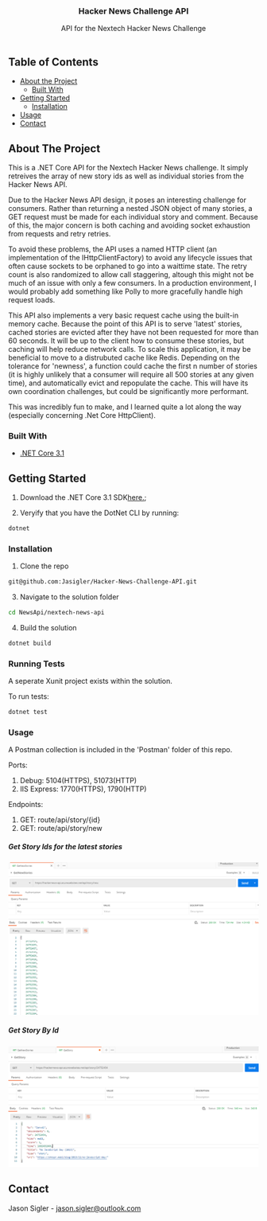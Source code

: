 
<p align="center">

  <h3 align="center">Hacker News Challenge API</h3>

  <p align="center">
     API for the Nextech Hacker News Challenge
    <br />
    <br />

  </p>
</p>

## Table of Contents

* [About the Project](#about-the-project)
  * [Built With](#built-with)
* [Getting Started](#getting-started)
  * [Installation](#installation)
* [Usage](#usage)
* [Contact](#contact)



## About The Project

This is a .NET Core API for the Nextech Hacker News challenge. It simply retreives the array of new story ids as well as individual stories from the Hacker News API. 

Due to the Hacker News API design, it poses an interesting challenge for consumers. Rather than returning a nested JSON object of many stories, a GET request must be made for each individual story and comment. Because of this, the major concern is both caching and avoiding socket exhaustion from requests and retry retries. 

To avoid these problems, the API uses a named HTTP client (an implementation of the IHttpClientFactory) to avoid any lifecycle issues that often cause sockets to be orphaned to go into a waittime state. The retry count is also randomized to allow call staggering, altough this might not be much of an issue with only a few consumers. In a production environment, I would probably add something like Polly to more gracefully handle high request loads. 

This API also implements a very basic request cache using the built-in memory cache. Because the point of this API is to serve 'latest' stories, cached stories are evicted after they have not been requested for more than 60 seconds. It will be up to the client how to consume these stories, but caching will help reduce network calls. To scale this application, it may be beneficial to move to a distrubuted cache like Redis. Depending on the tolerance for 'newness', a function could cache the first n number of stories (it is highly unlikely that a consumer will require all 500 stories at any given time), and automatically evict and repopulate the cache. This will have its own coordination challenges, but could be significantly more performant.

This was incredibly fun to make, and I learned quite a lot along the way (especially concerning .Net Core HttpClient).


### Built With

* [.NET Core 3.1](https://angular.io/)


## Getting Started

1. Download the .NET Core 3.1 SDK[here.](https://nodejs.org/en);

2. Veryify that you have the DotNet CLI by running:
```sh
dotnet 
```


### Installation

1. Clone the repo
```sh
git@github.com:Jasigler/Hacker-News-Challenge-API.git
```
3. Navigate to the solution folder
```sh
cd NewsApi/nextech-news-api
```
4. Build the solution
```sh
dotnet build
```

### Running Tests

A seperate Xunit project exists within the solution.

To run tests: 
```sh
dotnet test
```

### Usage

A Postman collection is included in the 'Postman' folder of this repo.

Ports:
  1. Debug: 5104(HTTPS), 51073(HTTP)
  2. IIS Express: 1770(HTTPS), 1790(HTTP)

Endpoints:
  1. GET: route/api/story/{id}
  2. GET: route/api/story/new




##### Get Story Ids for the latest stories
![GET Latest](https://github.com/Jasigler/Hacker-News-Challenge-API/blob/master/Images/Get_New.PNG)



##### Get Story By Id
![GETStory](https://github.com/Jasigler/Hacker-News-Challenge-API/blob/master/Images/Get_Story.PNG)




## Contact

Jason Sigler - jason.sigler@outlook.com
